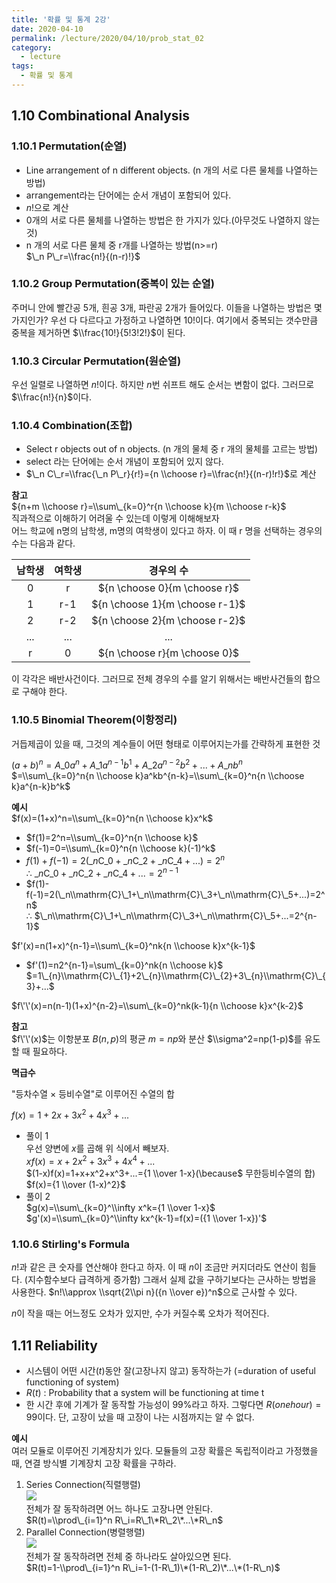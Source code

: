 ```yaml
---
title: '확률 및 통계 2강'
date: 2020-04-10
permalink: /lecture/2020/04/10/prob_stat_02
category:
  - lecture
tags:
  - 확률 및 통계
---
```


## 1.10 Combinational Analysis
### 1.10.1 Permutation(순열)
- Line arrangement of n different objects. (n 개의 서로 다른 물체를 나열하는 방법)
- arrangement라는 단어에는 순서 개념이 포함되어 있다.
- $n!$으로 계산
- 0개의 서로 다른 물체를 나열하는 방법은 한 가지가 있다.(아무것도 나열하지 않는 것)
- n 개의 서로 다른 물체 중 r개를 나열하는 방법(n>=r)  
  $\_n P\_r=\\frac{n!}{(n-r)!}$

### 1.10.2 Group Permutation(중복이 있는 순열)
주머니 안에 빨간공 5개, 흰공 3개, 파란공 2개가 들어있다. 이들을 나열하는 방법은 몇 가지인가?
우선 다 다르다고 가정하고 나열하면 $10!$이다. 여기에서 중복되는 갯수만큼 중복을 제거하면 $\\frac{10!}{5!3!2!}$이 된다.

### 1.10.3 Circular Permutation(원순열)
우선 일렬로 나열하면 $n!$이다. 하지만 $n$번 쉬프트 해도 순서는 변함이 없다. 그러므로 $\\frac{n!}{n}$이다.

### 1.10.4 Combination(조합)
- Select r objects out of n objects. (n 개의 물체 중 r 개의 물체를 고르는 방법)
- select 라는 단어에는 순서 개념이 포함되어 있지 않다.
- $\_n C\_r=\\frac{\_n P\_r}{r!}={n \\choose r}=\\frac{n!}{(n-r)!r!}$로 계산

**참고**  
${n+m \\choose r}=\\sum\_{k=0}^r{n \\choose k}{m \\choose r-k}$  
직과적으로 이해하기 어려울 수 있는데 이렇게 이해해보자  
어느 학교에 n명의 남학생, m명의 여학생이 있다고 하자. 이 때 r 명을 선택하는 경우의 수는 다음과 같다.  

| 남학생 | 여학생 | 경우의 수 |
|:--:|:--:|:--:|
| 0 | r | ${n \choose 0}{m \choose r}$ |
| 1 | r-1 | ${n \choose 1}{m \choose r-1}$ |
| 2 | r-2 | ${n \choose 2}{m \choose r-2}$ |
| ... | ... | ... |
| r | 0 | ${n \choose r}{m \choose 0}$ |

이 각각은 배반사건이다. 그러므로 전체 경우의 수를 알기 위해서는 배반사건들의 합으로 구해야 한다.

### 1.10.5 Binomial Theorem(이항정리)

거듭제곱이 있을 때, 그것의 계수들이 어떤 형태로 이루어지는가를 간략하게 표현한 것

$(a+b)^n=A\_0a^n+A\_1a^{n-1}b^1+A\_2a^{n-2}b^2+...+A\_nb^n$
$=\\sum\_{k=0}^n{n \\choose k}a^kb^{n-k}=\\sum\_{k=0}^n{n \\choose k}a^{n-k}b^k$

**예시**  
$f(x)=(1+x)^n=\\sum\_{k=0}^n{n \\choose k}x^k$

- $f(1)=2^n=\\sum\_{k=0}^n{n \\choose k}$
- $f(-1)=0=\\sum\_{k=0}^n{n \\choose k}(-1)^k$
- $f(1)+f(-1)=2(\_n\mathrm{C}\_0+\_n\mathrm{C}\_2+\_n\mathrm{C}\_4+...)=2^n$  
  $\therefore$  $\_n\mathrm{C}\_0+\_n\mathrm{C}\_2+\_n\mathrm{C}\_4+...=2^{n-1}$
- $f(1)-f(-1)=2(\_n\\mathrm{C}\_1+\_n\\mathrm{C}\_3+\_n\\mathrm{C}\_5+...)=2^n$  
  $\therefore$  $\_n\\mathrm{C}\_1+\_n\\mathrm{C}\_3+\_n\\mathrm{C}\_5+...=2^{n-1}$

$f'(x)=n(1+x)^{n-1}=\\sum\_{k=0}^nk{n \\choose k}x^{k-1}$
- $f'(1)=n2^{n-1}=\sum\_{k=0}^nk{n \\choose k}$  
  $=1\_{n}\\mathrm{C}\_{1}+2\_{n}\\mathrm{C}\_{2}+3\_{n}\\mathrm{C}\_{3}+...$

$f\'\'(x)=n(n-1)(1+x)^{n-2}=\\sum\_{k=0}^nk(k-1){n \\choose k}x^{k-2}$  

**참고**  
$f\'\'(x)$는 이항분포 $B(n, p)$의 평균 $m=np$와 분산 $\\sigma^2=np(1-p)$를 유도할 때 필요하다.

**멱급수**

"등차수열 $\times$ 등비수열"로 이루어진 수열의 합
  
$f(x)=1+2x+3x^2+4x^3+...$
  
- 풀이 1  
  우선 양변에 $x$를 곱해 위 식에서 빼보자.  
  $xf(x)=x+2x^2+3x^3+4x^4+...$  
  $(1-x)f(x)=1+x+x^2+x^3+...={1 \\over 1-x}(\because$ 무한등비수열의 합$)$  
  $f(x)={1 \\over (1-x)^2}$  
- 풀이 2  
  $g(x)=\\sum\_{k=0}^\\infty x^k={1 \\over 1-x}$  
  $g'(x)=\\sum\_{k=0}^\\infty kx^{k-1}=f(x)=({1 \\over 1-x})'$

### 1.10.6 Stirling's Formula

$n!$과 같은 큰 숫자를 연산해야 한다고 하자. 이 때 $n$이 조금만 커지더라도 연산이 힘들다. (지수함수보다 급격하게 증가함) 그래서 실제 값을 구하기보다는 근사하는 방법을 사용한다. $n!\\approx \\sqrt{2\\pi n}({n \\over e})^n$으로 근사할 수 있다.  
  
$n$이 작을 때는 어느정도 오차가 있지만, 수가 커질수록 오차가 적어진다.

## 1.11 Reliability
- 시스템이 어떤 시간($t$)동안 잘(고장나지 않고) 동작하는가 (=duration of useful functioning of system)  
- $R(t)$ : Probability that a system will be functioning at time t  
- 한 시간 후에 기계가 잘 동작할 가능성이 99%라고 하자. 그렇다면 $R(one hour)=99%$이다. 단, 고장이 났을 때 고장이 나는 시점까지는 알 수 없다.  

**예시**  
여러 모듈로 이루어진 기계장치가 있다. 모듈들의 고장 확률은 독립적이라고 가정했을 때, 연결 방식별 기계장치 고장 확률을 구하라.

1. Series Connection(직렬행렬)  
  ![](https://img1.daumcdn.net/thumb/R1280x0/?scode=mtistory2&fname=https%3A%2F%2Fk.kakaocdn.net%2Fdn%2FnlMNn%2FbtqC0K7PepD%2F6RwjdJVKCjmoHT7TAjpbi1%2Fimg.png)  
  전체가 잘 동작하려면 어느 하나도 고장나면 안된다.  
  $R(t)=\\prod\_{i=1}^n R\_i=R\_1\*R\_2\*...\*R\_n$
2. Parallel Connection(병렬행렬)  
  ![](https://img1.daumcdn.net/thumb/R1280x0/?scode=mtistory2&fname=https%3A%2F%2Fk.kakaocdn.net%2Fdn%2FeidhVu%2FbtqCZZYsAzU%2FlWbLl2VpebFwpK4uAnqQw1%2Fimg.png)  
  전체가 잘 동작하려면 전체 중 하나라도 살아있으면 된다.  
  $R(t)=1-\\prod\_{i=1}^n R\_i=1-(1-R\_1)\*(1-R\_2)\*...\*(1-R\_n)$